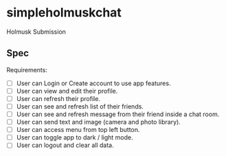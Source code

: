 # simpleholmuskchat

Holmusk Submission

## Spec

Requirements:

- [ ]  User can Login or Create account to use app features.
- [ ] User can view and edit their profile.
- [ ] User can refresh their profile.
- [ ] User can see and refresh list of their friends.
- [ ] User can see and refresh message from their friend inside a chat room.
- [ ] User can send text and image (camera and photo library).
- [ ] User can access menu from top left button.
- [ ] User can toggle app to dark / light mode.
- [ ] User can logout and clear all data.